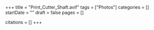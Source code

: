 +++
title = "Print_Cutter_Shaft.avif"
tags = ["Photos"]
categories = []
startDate = ""
draft = false
pages = []

citations = []
+++
